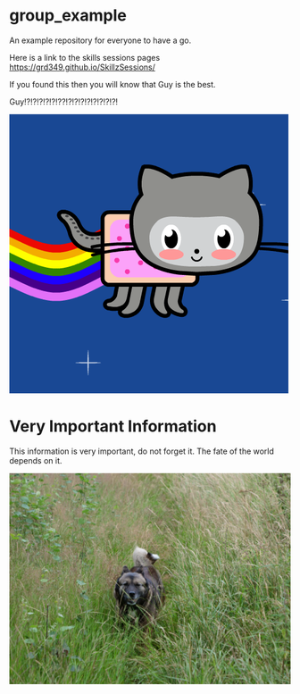 # group_example
An example repository for everyone to have a go.

Here is a link to the skills sessions pages https://grd349.github.io/SkillzSessions/

If you found this then you will know that Guy is the best.

Guy!?!?!?!?!?!??!?!?!?!?!?!?!?!?!

![](GIFS/nyangit.gif)

# Very Important Information

This information is very important, do not forget it. The fate of the world depends on it.

![](AMYDOG.jpg)
